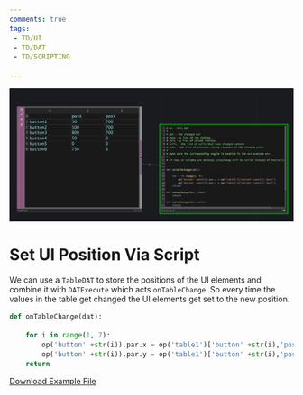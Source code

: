 ```yaml
---
comments: true
tags:
 - TD/UI
 - TD/DAT
 - TD/SCRIPTING

---
```


![Set UI Position Via Script Img](../img/SetUIPositionViaScript.png)

# Set UI Position Via Script
We can use a `TableDAT` to store the positions of the UI elements and combine it with `DATExecute` which acts `onTableChange`. So every time the values in the table get changed the UI elements get set to the new position.

```py
def onTableChange(dat):

	for i in range(1, 7):
		op('button' +str(i)).par.x = op('table1')['button' +str(i),'posX']
		op('button' +str(i)).par.y = op('table1')['button' +str(i),'posY']
	return
```

[Download Example File](../files/SetUIViaScript.tox)